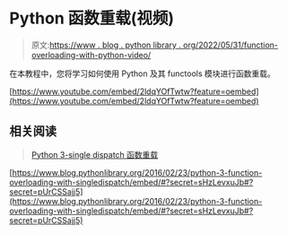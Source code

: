 # Python 函数重载(视频)

> 原文:[https://www . blog . python library . org/2022/05/31/function-overloading-with-python-video/](https://www.blog.pythonlibrary.org/2022/05/31/function-overloading-with-python-video/)

在本教程中，您将学习如何使用 Python 及其 functools 模块进行函数重载。

[https://www.youtube.com/embed/2ldqYOfTwtw?feature=oembed](https://www.youtube.com/embed/2ldqYOfTwtw?feature=oembed)

## 相关阅读

> [Python 3-single dispatch 函数重载](https://www.blog.pythonlibrary.org/2016/02/23/python-3-function-overloading-with-singledispatch/)

[https://www.blog.pythonlibrary.org/2016/02/23/python-3-function-overloading-with-singledispatch/embed/#?secret=sHzLevxuJb#?secret=pUrCSSajj5](https://www.blog.pythonlibrary.org/2016/02/23/python-3-function-overloading-with-singledispatch/embed/#?secret=sHzLevxuJb#?secret=pUrCSSajj5)